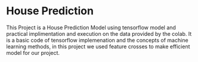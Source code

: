 # House Prediction 
This Project is a House Prediction Model using tensorflow model and practical implimentation and execution on the data provided by the colab. It is a basic code of tensorflow implemenation and the concepts of machine learning methods, in this project we used feature crosses to make efficient model for our project.
